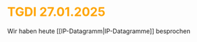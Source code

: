 # <font color = "orange">TGDI 27.01.2025</font>
Wir haben heute [[IP-Datagramm|IP-Datagramme]] besprochen